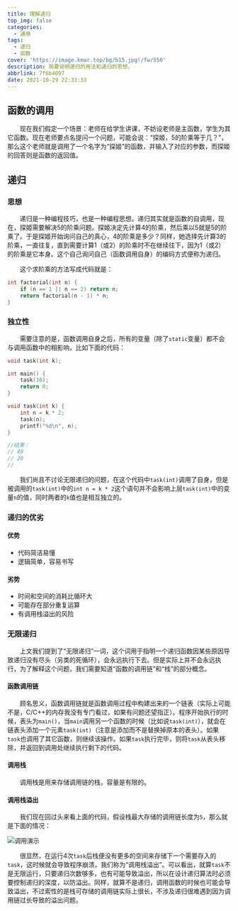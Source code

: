 ```yaml
---
title: 理解递归
top_img: false
categories:
  - 通用
tags:
  - 递归
  - 函数
cover: 'https://image.kmar.top/bg/b15.jpg!/fw/550'
description: 简要说明递归的用法和递归的思想。
abbrlink: 7f6b4097
date: 2021-10-29 22:33:33
---
```


## 函数的调用

&emsp;&emsp;现在我们假定一个场景：老师在给学生讲课，不妨设老师是主函数，学生为其它函数。现在老师要点名提问一个问题，可能会说：“探姬，5的阶乘等于几？”，那么这个老师就是调用了一个名字为“探姬”的函数，并输入了对应的参数，而探姬的回答则是函数的返回值。

## 递归

### 思想

&emsp;&emsp;递归是一种编程技巧，也是一种编程思想。递归其实就是函数的自调用，现在，探姬需要解决5的阶乘问题。探姬决定先计算4的阶乘，然后乘以5就是5的阶乘了。于是探姬开始询问自己的真心，4的阶乘是多少？同样，她选择先计算3的阶乘，一直往复，直到需要计算1（或2）的阶乘时不在继续往下，因为1（或2）的阶乘是它本身。这个自己询问自己（函数调用自身）的编码方式便称为递归。

&emsp;&emsp;这个求阶乘的方法写成代码就是：

```C
int factorial(int n) {
    if (n == 1 || n == 2) return n;
    return factorial(n - 1) * n;
}
```

### 独立性

&emsp;&emsp;需要注意的是，函数调用自身之后，所有的变量（除了`static`变量）都不会与调用函数中的相影响，比如下面的代码：

```C
void task(int k);

int main() {
    task(10);
    return 0;
}

void task(int k) {
    int n = k * 2;
    task(n);
    printf("%d\n", n);
}

//结果：
// 40
// 20
//
```

&emsp;&emsp;我们尚且不讨论无限递归的问题，在这个代码中`task(int)`调用了自身，但是被调用的`task(int)`中的`int n = k * 2`这个语句并不会影响上层`task(int)`中的变量`n`的值，同时两者的`k`值也是相互独立的。

### 递归的优劣

#### 优势

<ul>
    <li>代码简洁易懂</li>
    <li>逻辑简单，容易书写</li>
</ul>

#### 劣势

<ul>
    <li>时间和空间的消耗比循环大</li>
    <li>可能存在部分重复运算</li>
    <li>有调用栈溢出的风险</li>
</ul>


### 无限递归

&emsp;&emsp;上文我们提到了“无限递归”一词，这个词用于指明一个递归函数因某些原因导致递归没有尽头（另类的死循环），会永远执行下去。但是实际上并不会永远执行，为了解释这个问题，我们需要知道“函数的调用链”和“栈”的部分概念。

#### 函数调用链

&emsp;&emsp;顾名思义，函数调用链就是函数调用过程中构建出来的一个链表（实际上可能不是，C/C++的内存我没有专门看过，如果有问题还望指正）。程序开始执行的时候，表头为`main()`，当`main`调用另一个函数的时候（比如说`task(int)`），就会在链表头添加一个元素`task(int)`（注意是添加而不是替换掉原本的表头）。如果`task`也调用了其它函数，则继续该操作。如果`task`执行完毕，则将`task`从表头移除，并返回到调用处继续执行剩下的代码。

#### 调用栈

&emsp;&emsp;调用栈是用来存储调用链的栈，容量是有限的。

#### 调用栈溢出

&emsp;&emsp;我们现在回过头来看上面的代码，假设栈最大存储的调用链长度为`5`，那么就是下面的情况：

![调用演示](https://image.kmar.top/posts/ljdg-0.png)

&emsp;&emsp;很显然，在运行4次`task`后栈便没有更多的空间来存储下一个需要存入的`task`，这时候就会导致程序崩溃，我们称为“调用栈溢出”。可以看出，就算`task`不是无限运行，只要递归次数够多，也有可能导致溢出，所以在设计递归算法时必须要控制递归的深度，以防溢出。同样，就算不是递归，调用函数的时候也可能会导致溢出，不过索性的是栈可存储的调用链实际上很长，不涉及递归很难遇到因为调用链过长导致的溢出问题。
